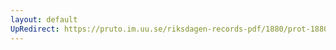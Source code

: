 ```yaml
---
layout: default
UpRedirect: https://pruto.im.uu.se/riksdagen-records-pdf/1880/prot-1880--ak--016/prot-1880--ak--016_041.pdf
---
```

